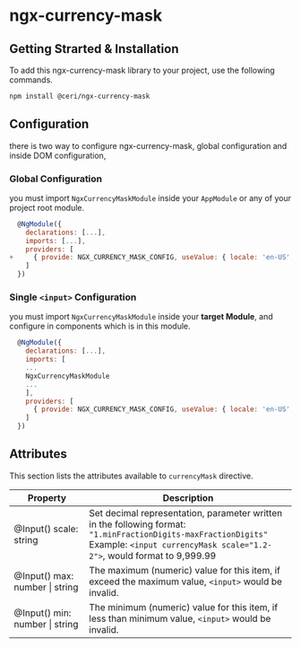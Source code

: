 # ngx-currency-mask

## Getting Strarted & Installation

To add this ngx-currency-mask library to your project, use the following commands.

```bash
npm install @ceri/ngx-currency-mask
```

## Configuration

there is two way to configure ngx-currency-mask, global configuration and inside DOM configuration,

### Global Configuration

you must import `NgxCurrencyMaskModule` inside your `AppModule` or any of your project root module.

```javascript
  @NgModule({
    declarations: [...],
    imports: [...],
    providers: [
+     { provide: NGX_CURRENCY_MASK_CONFIG, useValue: { locale: 'en-US', scale: '1.2-2' } }
    ]
  })
```

### Single `<input>` Configuration

you must import `NgxCurrencyMaskModule` inside your **target Module**, and configure in components which is in this module.

```javascript
  @NgModule({
    declarations: [...],
    imports: [
    ...
    NgxCurrencyMaskModule
    ...
    ],
    providers: [
      { provide: NGX_CURRENCY_MASK_CONFIG, useValue: { locale: 'en-US', scale: '1.2-2' } }
    ]
  })
```

## Attributes

This section lists the attributes available to `currencyMask` directive.

| Property | Description |
| --- | --- |
| @Input() scale: string | Set decimal representation, parameter written in the following format: <br> `"1.minFractionDigits-maxFractionDigits"` <br>Example: `<input currencyMask scale="1.2-2">`, would format to 9,999.99 |
| @Input() max: number \| string | The maximum (numeric) value for this item, if exceed the maximum value, `<input>` would be invalid. |
| @Input() min: number \| string | The minimum (numeric) value for this item, if less than minimum value, `<input>` would be invalid. |